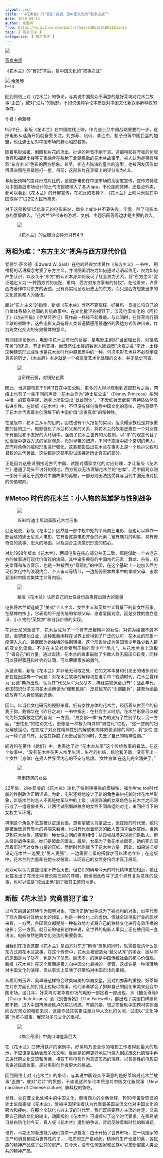 ```yaml
---
layout: post
title: "《花木兰》的“冒犯”背后，是中国文化的“叙事之战”"
date: 2020-09-13
author: 余雅琴
from: https://m.allnow.com/post/5f5da79385139100018a1c8a
tags: [ 燕京书评 ]
categories: [ 燕京书评 ]
---
```


<div class="main" data-v-7f77c10f="" data-v-c130297e="">
 <div class="head-img-wrap" data-v-7f77c10f="">
  <img class="head-img" data-v-7f77c10f="" src="//img.allhistory.com/5f5da723231c390001a91e6b.jpg?imageView2/2/w/750"/>
  <!-- -->
 </div>
 <div class="column-wrap" data-v-7f77c10f="">
  <p class="column" data-v-7f77c10f="">
   <a class="column-link" data-v-7f77c10f="" href="/column/199">
    燕京书评
   </a>
   <!-- -->
  </p>
  <p class="title" data-v-7f77c10f="">
   《花木兰》的“冒犯”背后，是中国文化的“叙事之战”
  </p>
 </div>
 <div class="author-wrap" data-v-7f77c10f="">
  <div class="left" data-v-7f77c10f="">
   <a class="single-avatar" data-v-7f77c10f="" href="/user/1053313">
    <img data-v-7f77c10f="" src="//pic.allhistory.com/T1LXCCBgET1RCvBVdK.jpg?imageView2/2/w/64"/>
   </a>
   <a class="single-name" data-v-7f77c10f="" href="/user/1053313">
    余雅琴
   </a>
   <div class="icon" data-v-7f77c10f="">
   </div>
  </div>
  <div class="time" data-v-7f77c10f="">
   9-13
  </div>
 </div>
 <div class="abstract-wrap" data-v-7f77c10f="">
  <p class="abstract" data-v-7f77c10f="">
   回到网络上对《花木兰》的争论，与其说中国观众不满意的是好莱坞对花木兰故事“歪曲”，或对“烂片”的愤怒，不如说这种争论本质是对中国文化新叙事解释权的争夺。
  </p>
 </div>
 <div data-v-7f77c10f="" id="article-content">
  <p style="text-align: justify;">
   作者丨余雅琴
  </p>
  <p style="text-align: justify;">
  </p>
  <p style="text-align: justify;">
   9月11日，新版《花木兰》在中国院线上映，作为迪士尼中国战略重要的一步，这部电影从选角开始就备受关注。刘亦菲、巩俐、李连杰、甄子丹等中国巨星的加盟，也让迪士尼对中国市场的野心昭然若揭。
  </p>
  <p style="text-align: justify;">
  </p>
  <p style="text-align: justify;">
   随着电影海报、剧照和片花的流出，批评的声音不绝于耳。这部电影将夸张的仿唐妆容和福建土楼等元素融合在脱胎于北朝民歌的花木兰故事里，被人认为是带有强烈“东方主义”色彩的西方想象。甚至，李连杰饰演的皇帝的造型，也被网友因形似傅满洲而在豆瓣怒打一星。目前，这部影片在豆瓣上的评分仅为4.9。
  </p>
  <p style="text-align: justify;">
  </p>
  <p style="text-align: justify;">
   与超出预料的差评形成对比的，是这部电影在中国市场的高密度宣传，宣传方特意为中国基层市场设计的土气海报被植入了各大app。不论是刷微博，还是点外卖，都可以看到《花木兰》的开屏宣传。在如此的攻势下，《花木兰》上映两天就在中国取得了1.22亿人民币票房。
  </p>
  <p style="text-align: justify;">
  </p>
  <p style="text-align: justify;">
   对于这部投资1.5亿美元的电影来说，商业上或许并不算失败。毕竟，除了电影本身的票房收入，“花木兰”IP带来的游戏、文创、主题乐园等周边才是主要的收入。
  </p>
  <p style="text-align: justify;">
  </p>
  <figure class="image-box dls-image-block dls-media-image">
   <img src="//img.allhistory.com/5f5da63e231c390001a91e67.png?imageView2/2/w/800"/>
   <figcaption class="dls-image-capture">
    <p>
     《花木兰》的豆瓣页面评分只有4.9
    </p>
   </figcaption>
  </figure>
  <p style="text-align: justify;">
  </p>
  <h2>
   两相为难：“东方主义”视角与西方现代价值
  </h2>
  <p style="text-align: justify;">
  </p>
  <p style="text-align: justify;">
   爱德华·萨义德（Edward W. Said）在他的经典学术著作《东方主义》一书中，      用福柯的话语概念考察了东方主义，并试图阐明权力如何通过话语起作用、权力如何产生认识，以及关于“东方”的认识本身如何表现了社会权力关系。将“东方主义”宽泛地定义为“一种西方式的支配、重构、西方对东方享有的特权”。在他看来，许多西方著作中对东方的表述，没有真实地呈现历史上的东方，而只是西方想象出来的文化意象和人为话语。
  </p>
  <p style="text-align: justify;">
  </p>
  <p style="text-align: justify;">
   面对“东方主义”的指责，新版《花木兰》当然不算冤枉，好莱坞一贯擅长将自己的价值体系植入他国的传统故事中。在文化批评的视野下，涉及他国文化的《阿拉丁》《功夫熊猫》《寻梦环游记》等作品一样经不起推敲。与此同时，在好莱坞行销全球的战略中，这些电影又具有将人类普遍情感用最通俗的表达方式传递出来，作为跨文化交流的有效载体的意义。
  </p>
  <p style="text-align: justify;">
  </p>
  <p style="text-align: justify;">
   有网络评论表示，电影中花木兰夸张的妆容，是电影主创对“当窗理云鬓，对镜贴花黄”的还原，有史料支持。而既然住土楼的客家人因西晋“永嘉之乱”南迁，土楼这种建筑形式或许也是花木兰时代中原民居中的一种。何况电影艺术并不必然承载真实的历史，《木兰辞》本身就是一个被高度艺术化处理的文本，并无信史可查。
  </p>
  <p style="text-align: justify;">
  </p>
  <figure class="image-box dls-image-block dls-media-image">
   <img src="//img.allhistory.com/5f5da5fa231c390001a91e65.jpg?imageView2/2/w/800"/>
   <figcaption class="dls-image-capture">
    <p>
     当窗理云鬓，对镜贴花黄
    </p>
   </figcaption>
  </figure>
  <p style="text-align: justify;">
  </p>
  <p style="text-align: justify;">
   因此，当这部电影于9月11日在中国公映，更多的人得以观看到这部影片之后，网络上也有了一些不同的声音：花木兰作为“迪士尼公主”（Disney Princess）系列中唯一的亚裔平民，她身上所彰显出“雌雄同体”、“不爱红妆爱武装”等特质依然具有进步性。在新版《花木兰》中，不但没有任何侮辱中国文化的意味，还特意赋予了花木兰代表着主创理解下的中国价值“忠勇真孝”的精神性。
  </p>
  <p style="text-align: justify;">
  </p>
  <p style="text-align: justify;">
   在这版中，花木兰从军的目的，固然也有个人报复的实现，但荣耀家族也是其很重要的目的之一。电影强化了木兰和父亲的关系，将花木兰的故事放置在一个对女性怀有偏见和不友好的大环境中，强调了花木兰世界的父权制，以“孝”的观念代替了动画版中更西方式的家庭观念。而对皇帝的塑造，不同于原版中那个亲切的老人，反而将角色的威权形象进行强化，这些都彰显出花木兰在事实上是一个维护父权和君权的古代英雄，这些都是这部电影试图接近历史真实的部分。
  </p>
  <p style="text-align: justify;">
  </p>
  <p style="text-align: justify;">
   正是因为这些试图接近古代中国、试图对儒家文化的对应处理，才让新版《花木兰》遭遇了两头不讨好的境地，西方观众无法理解花木兰的“忠孝”，而中国观众则一部分不满足于西方对中国故事的再塑，一部分则无法接受其与当代中国无法对接的价值取向。
  </p>
  <p style="text-align: justify;">
  </p>
  <h2>
   #Metoo 时代的花木兰：小人物的英雄梦与性别战争
  </h2>
  <p style="text-align: justify;">
  </p>
  <figure class="image-box dls-image-block dls-media-image">
   <img src="//img.allhistory.com/5f5da5fd231c390001a91e66.jpg?imageView2/2/w/800"/>
   <figcaption class="dls-image-capture">
    <p>
     1998年迪士尼动画版花木兰形象
    </p>
   </figcaption>
  </figure>
  <p style="text-align: justify;">
  </p>
  <p style="text-align: justify;">
   公正地说，新版《花木兰》固然是一部中规中矩的平庸商业电影，但也可以算作一部合格的迪士尼真人电影。它有着这类电影齐全的元素：富有魅力的明星、具有传奇性的故事、宏大的场面，以及迎合主流意识形态的核心。
  </p>
  <p style="text-align: justify;">
  </p>
  <p style="text-align: justify;">
   对比1998年版本《花木兰》，两部电影在核心部分并无二致，都是借助一个古老东方的故事进行现代价值观的演绎。其中诸多典型的中国古代元素：舞龙、杂技、祖先崇拜和东方音乐，也是一种被西方“奇观化”的中国，在这个基础上一边加入西方现代文化中的浪漫约会、个人奋斗等情节，一边削弱原本故事中的孝顺父母、忠君爱国和中国式集体主义等内容。
  </p>
  <p style="text-align: justify;">
  </p>
  <figure class="image-box dls-image-block dls-media-image">
   <img src="//img.allhistory.com/5f5da5fe550c6f0001580340.jpg?imageView2/2/w/800"/>
   <figcaption class="dls-image-capture">
    <p>
     新版《花木兰》认同自己的女性身份后发挥出巨大的能量
    </p>
   </figcaption>
  </figure>
  <p style="text-align: justify;">
  </p>
  <p style="text-align: justify;">
   电影将木兰塑造成了“美式“个人主义、女性主义和英雄主义背景下的新女性形象。在精神内核上，它表现的不是传统的孝顺父母、忠君爱国观念，而是女性的独立意识、小人物的“英雄梦”和自我价值的实现。
  </p>
  <p style="text-align: justify;">
  </p>
  <p style="text-align: justify;">
   在迪士尼的重塑下，花木兰成为了一个具有反叛精神的女性，对包办婚姻不屑不顾，渴望建功立业，这种重新阐释在世界上曾得到了广泛的认可，花木兰的形象一度深入人心。甚至因为她独特的性别转换，这个形象曾成为美国青少年性少数人群的亚文化偶像。不少在主流社会受到压抑的青少年“酷儿”，从花木兰身上汲取了“做自己”的力量。通过误读，花木兰的故事鼓励了少数人群无需压抑自我，同样可以获得家庭和社会的认同，可以荣耀家族的勇气。
  </p>
  <p style="text-align: justify;">
  </p>
  <p style="text-align: justify;">
   从这点看，新版《花木兰》并非毫无可取之处，它的文本本身和引发出的诸多讨论都在提出这样一个问题：对花木兰故事的解释权在谁手中？晚清时代，花木兰曾作为“女德”典范出现，认为其“代父从军为父尽孝，掩藏美貌保全贞节”；战乱年代，爱国知识分子又将花木兰解读为“保我民族”、反抗敌军的“巾帼能兵”，甚至为她最终放弃军人身份感到遗憾。
  </p>
  <p style="text-align: justify;">
  </p>
  <p style="text-align: justify;">
   因此，以当代文化研究的视野来看，拥有女性身体的花木兰，经历着从古至今的自我压抑。戴锦华在《昨日之岛》一书中指出：在社会主义时期，花木兰形象可以被视为妇女解放之后的自况：一方面，“男女都一样”有力的支持了性别平权；另一方面，“去性化”的性别文化，更像是一种极为特殊的“男性化”过程。“这一空前的妇女解放运动，在完成了对女性精神性别的解放和肉体奴役消除的同时，将‘女性’变为一种子虚乌有。女性在挣脱了历史枷锁的同时，失去了自己的精神性别。”
  </p>
  <p style="text-align: justify;">
  </p>
  <p style="text-align: justify;">
   阎连科在著作《她们》中，也表达了对 “花木兰从军”这个传统故事的看法。在这个故事中，“没有花木兰在男人堆里生活、生存的纠结、尴尬和矛盾，没有写出一个女性（身体）在男人世界里内心的不安与焦虑。‘女性身体’在这儿完全消失了。”
  </p>
  <p style="text-align: justify;">
  </p>
  <figure class="image-box dls-image-block dls-media-image">
   <img src="//img.allhistory.com/5f5da5ff85139100018a1c83.jpg?imageView2/2/w/800"/>
   <figcaption class="dls-image-capture">
    <p>
     巩俐饰演的女巫
    </p>
   </figcaption>
  </figure>
  <p style="text-align: justify;">
  </p>
  <p style="text-align: justify;">
   22年后，刘亦菲版的《花木兰》淡化了性别转换后的模糊性，强化#me too时代新的性别政治正确话语。为此，电影还特地设计了新的角色来烘托新时代花木兰形象，新版木兰的恋人不再是她军队中的上级；巩俐饰演的女巫角色与花木兰之间则形成了一组镜像关系，让两代试图僭越秩序的女性不同命运的对比，来回应当下的女权主义环境。
  </p>
  <p style="text-align: justify;">
  </p>
  <p style="text-align: justify;">
   巩俐这个角色不愿意被认定是女巫，更希望被认为是战士，但在她的时代里，她只能被当做具有邪术的异端来看待，也只有代表着邪恶的敌人首领才会欣赏她。当她见到花木兰后，感受到一种女性之间的惺惺相惜：从政权战场来说她们是敌人，但从性别战争来说，她们是彼此的盟友。最后，女巫为了救花木兰而死，她的死亡昭示着旧时代对女性力量的压抑，而新时代则赋予了花木兰力量。因此，如果说旧版设定花木兰一边要比“男人更强”，一边需要上级的搭救才可以建功立业；在这版中，花木兰的力量却在她长发披肩、认同自己的女性身份后才真正展现。
  </p>
  <p style="text-align: justify;">
  </p>
  <p style="text-align: justify;">
   观众可以认为这些设定不符合历史，但它们的确与今天的时代精神更加相近，她让女性发出了在历史中被长期压抑的呼喊，但也因此改写了这个具有复杂意味的故事，也可以说是“政治正确”到了极其工整的地步。
  </p>
  <p style="text-align: justify;">
  </p>
  <h2>
   新版《花木兰》究竟冒犯了谁？
  </h2>
  <p style="text-align: justify;">
  </p>
  <p style="text-align: justify;">
   以今天的舆论环境作为观察对象，“政治正确”似乎成为了被批判的对象，似乎代表了西方霸权对其他文化的倾轧，也是一种文化上的虚伪。但就全球电影行业的现状来看，一方面，各国观众都期待一种有效地方式将自己的独特文化进行有效传播的电影；另一方面，就目前的电影创作来说，全世界的电影人事实上还在使用同一套语法，电影依然是跨文化交流的重要载体。
  </p>
  <p style="text-align: justify;">
  </p>
  <p style="text-align: justify;">
   当我们在指责这部《花木兰》是西方对东方“刻奇”想象的同时，就需要厘清什么是东方式的花木兰故事。在这个传奇中，花木兰被塑造为“替父从军”的孝女，她从军的原因是为了尽孝，也是为了尽忠。而忠孝，的确是中国传统社会的核心价值观，新版《花木兰》在这个层面是极力向中国文化靠拢的。尽管，这或许是一种浅薄地对中国文化的演绎，但从事实上反映了好莱坞对中国市场的重视。
  </p>
  <p style="text-align: justify;">
  </p>
  <p style="text-align: justify;">
   从启用刘玉玲、吴卓珊这样符合欧美审美的华裔女星，到对刘亦菲的重视，好莱坞在对东方面孔的打捞上也极尽能事。他们渐渐学会了摒弃自己的固化审美来迎合中国市场。这几年，好莱坞对准华裔市场的电影一部接着一部出现，从《摘金奇缘》（Crazy Rich Asians）到《别告诉她》（The Farewell），都出现了美国口碑票房都不错、进入中国市场滑铁卢的尴尬境遇。有趣的是，较之前反映中国题材实则面向西方观众的电影来说，这些作品其实更注重对华人文化的关照，试图以“文化冲突”为核心叙事，展现对多元文化的重视。
  </p>
  <p style="text-align: justify;">
  </p>
  <figure class="image-box dls-image-block dls-media-image">
   <img src="//img.allhistory.com/5f5da601550c6f0001580341.jpg?imageView2/2/w/800"/>
   <figcaption class="dls-image-capture">
    <p>
     《摘金奇缘》中美口碑差异巨大
    </p>
   </figcaption>
  </figure>
  <p style="text-align: justify;">
  </p>
  <p style="text-align: justify;">
   在《花木兰》口碑滑铁卢的案例中，好莱坞乃至全球的电影工作者得到最大的启示，不应该是拒绝表现多元文明，反而是如何更好地进行深入到民族文化肌理中再去进行跨文化交流和传播。相较于将电影作为意识形态的演绎，以普适性的电影语言讲述民族故事，是对电影创作者更大的挑战。
  </p>
  <p style="text-align: justify;">
  </p>
  <p style="text-align: justify;">
   回到网络上对《花木兰》的争论，与其说中国观众不满意的是好莱坞对花木兰故事“歪曲”，或对“烂片”的愤怒，不如说这种争论本质是对中国文化新叙事（New narrative of Chinese culture）解释权的争夺。
  </p>
  <p style="text-align: justify;">
  </p>
  <p style="text-align: justify;">
   曾经，处在亚文化处境中的中国文化，亟待西方的全新诠释，1998年备受赞誉的迪士尼动画版《花木兰》，曾被中国评论者认为代表着美国主流文化对中国文化的吸收和接纳。在那个全球化方兴未艾的时代里，我们既需要西方主流的肯定，又需要自己民族文化的输出，动画版的《花木兰》可谓顺应了这个时代要求。在贸易战日益白热化的今天，真人版《花木兰》遭到的争议，背后反映着新时代的新课题。
  </p>
  <p style="text-align: justify;">
  </p>
  <p style="text-align: justify;">
   也许，马克思的看法能为我们提供一点启发：由于开拓了世界市场，使一切国家的生产和消费都成为世界性的了……物质的生产是如此，精神的生产也是如此，各民族的精神产品成了公共的财产。在今天，没有任何国家和民族可以垄断那些人类公共的精神产品。
  </p>
 </div>
</div>

